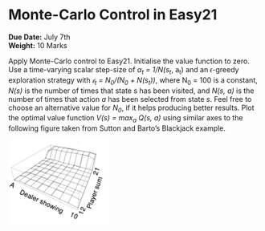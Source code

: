 # Monte-Carlo Control in Easy21

**Due Date:** July 7th <br />
**Weight:** 10 Marks

Apply Monte-Carlo control to Easy21. Initialise the value function to zero. Use a time-varying scalar step-size of _α<sub>t</sub> = 1/N(s<sub>t</sub>_, a<sub>t</sub>) and an 𝜖-greedy exploration strategy with _𝜖<sub>t</sub> = N<sub>0</sub>/(N<sub>0</sub> + N(s<sub>t</sub>))_, where N<sub>0</sub> = 100 is a constant, _N(s)_ is the number of times that state s has been visited, and _N(s, a)_ is the number of times that action _a_ has been selected from state _s_. Feel free to choose an alternative value for _N<sub>0</sub>_, if it helps producing better results. Plot the optimal value function _V<sub>*</sub>(s) = max<sub>a</sub> Q<sub>*</sub>(s, a)_ using similar axes to the following figure taken from Sutton and Barto’s Blackjack example.

<img src="./images/axis.png" alt="axis for optimal value funciton" width="200"/>
